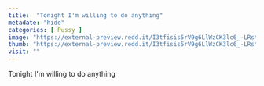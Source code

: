 ```yaml
---
title:  "Tonight I'm willing to do anything"
metadate: "hide"
categories: [ Pussy ]
image: "https://external-preview.redd.it/I3tfisis5rV9g6LlWzCK3lc6_-LRsY-rEzOqv-h8xig.jpg?auto=webp&s=6902525cdb1ad41a6d9ede0cf9a334b089e3f632"
thumb: "https://external-preview.redd.it/I3tfisis5rV9g6LlWzCK3lc6_-LRsY-rEzOqv-h8xig.jpg?width=1080&crop=smart&auto=webp&s=ef4e145be4569393c3196678006fc79053670609"
visit: ""
---
```

Tonight I'm willing to do anything
